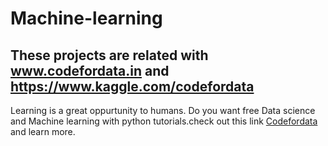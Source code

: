 # Machine-learning
## These projects are related with www.codefordata.in and https://www.kaggle.com/codefordata
Learning is a great oppurtunity to humans.
Do you want free Data science and Machine learning with python tutorials.check out this link <a href="codefordata.in">Codefordata</a> and learn more.
